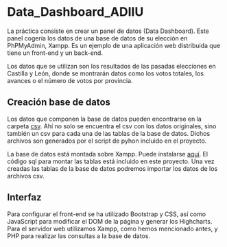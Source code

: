 # Data_Dashboard_ADIIU
La práctica consiste en crear un panel de datos (Data Dashboard). Este panel cogería los datos de una base de datos de su elección en PhPMyAdmin, Xampp. Es un ejemplo de una aplicación web distribuida que tiene un front-end y un back-end.

Los datos que se utilizan son los resultados de las pasadas elecciones en Castilla y León, donde se montrarán datos como los votos totales, los avances o el número de votos por provincia.

## Creación base de datos
Los datos que componen la base de datos pueden encontrarse en la carpeta [csv](https://github.com/joanmarto/Data_Dashboard_ADIIU/tree/main/csv). Ahí no solo se encuentra el csv con los datos originales, sino también un csv para cada una de las tablas de la base de datos. Dichos archivos son generados por el script de pyhon incluido en el proyecto.

La base de datos está montada sobre Xampp. Puede instalarse [aquí](https://www.apachefriends.org/es/index.html). El código sql para montar las tablas está incluido en este proyecto. Una vez creadas las tablas de la base de datos podremos importar los datos de los archivos csv.

## Interfaz
Para configurar el front-end se ha utilizado Bootstrap y CSS, así como JavaScript para modificar el DOM de la página y generar los Highcharts. Para el servidor web utilizamos Xampp, como hemos mencionado antes, y PHP para realizar las consultas a la base de datos.
